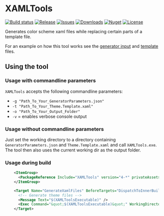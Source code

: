 # XAMLTools

[![Build status](https://img.shields.io/appveyor/ci/batzen/XAMLTools.svg?style=flat-square)](https://ci.appveyor.com/project/batzen/XAMLTools)
[![Release](https://img.shields.io/github/release/batzen/XAMLTools.svg?style=flat-square)](https://github.com/batzen/XAMLTools/releases/latest)
[![Issues](https://img.shields.io/github/issues/batzen/XAMLTools.svg?style=flat-square)](https://github.com/batzen/XAMLTools/issues)
[![Downloads](https://img.shields.io/nuget/dt/XAMLTools.svg?style=flat-square)](http://www.nuget.org/packages/XAMLTools/)
[![Nuget](https://img.shields.io/nuget/vpre/XAMLTools.svg?style=flat-square)](http://nuget.org/packages/XAMLTools)
[![License](https://img.shields.io/badge/license-MIT-blue.svg?style=flat-square)](https://github.com/batzen/XAMLTools/blob/master/License.txt)

Generates color scheme xaml files while replacing certain parts of a template file.

For an example on how this tool works see the [generator input](src/GeneratorParameters.json) and [template](src/Theme.Template.xaml) files.

## Using the tool

### Usage with commandline parameters

`XAMLTools` accepts the following commandline parameters:

- `-g "Path_To_Your_GeneratorParameters.json"`
- `-t "Path_To_Your_Theme.Template.xaml"`
- `-o "Path_To_Your_Output_Folder"`
- `-v` = enables verbose console output

### Usage without commandline parameters

Just set the working directory to a directory containing `GeneratorParameters.json` and `Theme.Template.xaml` and call `XAMLTools.exe`.
The tool then also uses the current working dir as the output folder.

### Usage during build

```xml
    <ItemGroup>
      <PackageReference Include="XAMLTools" version="4-*" privateAssets="All" includeAssets="build" />
    </ItemGroup>

    <Target Name="GenerateXamlFiles" BeforeTargets="DispatchToInnerBuilds">
      <!-- Generate theme files -->
      <Message Text="$(XAMLToolsExecutable)" />
      <Exec Command="&quot;$(XAMLToolsExecutable)&quot;" WorkingDirectory="$(MSBuildProjectDirectory)/Themes/Themes" />
    </Target>
```
